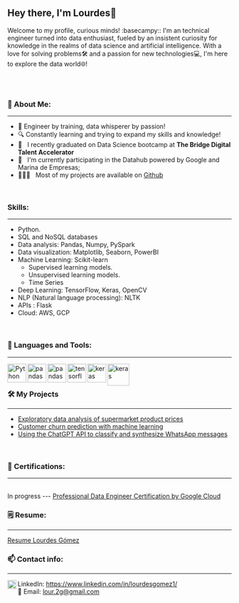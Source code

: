 ## Hey there, I'm Lourdes👋 



Welcome to my profile, curious minds! :basecampy:: I'm an technical engineer turned into data enthusiast, fueled by an insistent curiosity for knowledge in the realms of data science and artificial intelligence. With a love for solving problems🛠️ and a passion for new technologies💻, I'm here to explore the data world🌐!


<br/>
<br/>

  
### 🧐 About Me:
-------------------------

- 🚀 Engineer by training, data whisperer by passion!
- 🔍 Constantly learning and trying to expand my skills and knowledge!
- 🔭 &nbsp; I recently graduated on Data Science bootcamp at **The Bridge Digital Talent Accelerator**
- 🌱 &nbsp; I'm currently participating in the Datahub powered by Google and Marina de Empresas; 
- 👨🏻‍💻 &nbsp; Most of my projects are available on [Github](https://github.com/lourdes-gomez?tab=repositories)


<br>

### Skills:
-------------------------
* Python.
* SQL and NoSQL databases
* Data analysis: Pandas, Numpy, PySpark
* Data visualization: Matplotlib, Seaborn, PowerBI
* Machine Learning: Scikit-learn
   * Supervised learning models. 
   * Unsupervised learning models.
   * Time Series
* Deep Learning: TensorFlow, Keras, OpenCV
* NLP (Natural language processing): NLTK
* APIs : Flask
* Cloud: AWS, GCP
<br>

### 🔨 Languages and Tools:
-------------------------
<a href="https://www.python.org" target="_blank"><img align="left" alt="Python" height ="42px" src="https://raw.githubusercontent.com/rahul-jha98/github_readme_icons/main/language_and_tools/square/python/python.svg"></a>

<a href="https://upload.wikimedia.org/wikipedia/commons/thumb/e/ed/Pandas_logo.svg/1200px-Pandas_logo.svg.png" target="_blank"> <img align="left" src="https://upload.wikimedia.org/wikipedia/commons/thumb/e/ed/Pandas_logo.svg/1200px-Pandas_logo.svg.png" alt="pandas" height="42px"/> </a> 

<a href="https://www.bigbaydata.com/wp-content/uploads/2022/11/sql_ejercicios.png" target="_blank"> <img align="left" src="https://www.bigbaydata.com/wp-content/uploads/2022/11/sql_ejercicios.png" alt="pandas" height="42px"/> </a> 

<a href="https://www.gstatic.com/devrel-devsite/prod/v5ba20c1e081870fd30b7c8ebfa8711369a575956c1f44323664285c05468c6a4/tensorflow/images/lockup.svg" target="_blank"> <img align="left" src="https://www.gstatic.com/devrel-devsite/prod/v5ba20c1e081870fd30b7c8ebfa8711369a575956c1f44323664285c05468c6a4/tensorflow/images/lockup.svg" alt="tensorflow" height="42px"/> </a> 

<a href="https://keras.io/img/logo.png" target="_blank"> <img align="left" src="https://keras.io/img/logo.png" alt="keras" height="42px"/> </a> 
<a href="https://datascientest.com/es/wp-content/uploads/sites/7/2020/10/power-bi-logo-1.jpg" target="_blank"> <img align="left" src="https://datascientest.com/es/wp-content/uploads/sites/7/2020/10/power-bi-logo-1.jpg" alt="keras" height="49px"/> </a> 

<br>
<br>

### 🛠️ My Projects
-------------------------
- [Exploratory data analysis of supermarket product prices](https://github.com/lourdes-gomez/Machine-learning-projects/tree/main/EDA_Lourdes_Gomez)
- [Customer churn prediction with machine learning](https://github.com/lourdes-gomez/Machine-learning-projects/tree/main/Customer%20churn%20prediction%20with%20machine%20learning)
- [Using the ChatGPT API to classify and synthesize WhatsApp messages](https://github.com/lourdes-gomez/tripulaciones-data)
<br>

### 🧾 Certifications:
-------------------------
<br> In progress --- [Professional Data Engineer Certification by Google Cloud](https://cloud.google.com/learn/certification/data-engineer?hl=es-419)

### 🗒️ Resume:
-------------------------
[Resume Lourdes Gómez](https://github.com/lourdes-gomez/lourdes-gomez/blob/main/CV_Lourdes%20G%C3%B3mez_2024_en.pdf)
<br>

### 📫 Contact info:
-------------------------
<a href='https://www.linkedin.com/in/lourdesgomez1/'><img align='left' alt="linkedin" src="https://upload.wikimedia.org/wikipedia/commons/thumb/8/81/LinkedIn_icon.svg/2048px-LinkedIn_icon.svg.png" height='20px'/></a>LinkedIn: https://www.linkedin.com/in/lourdesgomez1/ <br>
 📧   Email: lour.2g@gmail.com
